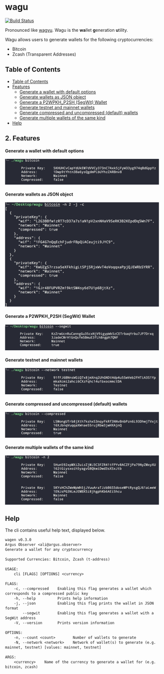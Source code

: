 # wagu
[![Build Status](https://travis-ci.com/ArgusObserver/wagu.svg?token=vLs9yE9nZjZuPeG7pEBi&branch=master)](https://travis-ci.com/ArgusObserver/wagu)

Pronounced like [wagyu](https://en.wikipedia.org/wiki/Wagyu). Wagu is the **wa**llet **g**eneration **u**tility.

Wagu allows users to generate wallets for the following cryptocurrencies:

- Bitcoin
- Zcash (Transparent Addresses)

## <a name='TableofContents'></a>Table of Contents

* [Table of Contents](#TableofContents)
* [Features](#Features)
	* [Generate a wallet with default options](#Generateawalletwithdefaultoptions)
	* [Generate wallets as JSON object](#GeneratewalletsasJSONobject)
	* [Generate a P2WPKH_P2SH (SegWit) Wallet](#GenerateaP2WPKHSegWitWallet)
	* [Generate testnet and mainnet wallets](#Generatetestnetandmainnetwallets)
	* [Generate compressed and uncompressed (default) wallets](#Generatecompressedanduncompresseddefaultwallets)
	* [Generate multiple wallets of the same kind](#Generatemultiplewalletsofthesamekind)
* [Help](#Help)

##  2. <a name='Features'></a>Features

#### <a name='Generateawalletwithdefaultoptions'></a>Generate a wallet with default options

![alt text](examples/simple.png "simple")

#### <a name='GeneratewalletsasJSONobject'></a>Generate wallets as JSON object

![alt text](examples/json.png "network")

#### <a name='GenerateaP2WPKHSegWitWallet'></a>Generate a P2WPKH_P2SH (SegWit) Wallet

![alt text](examples/segwit.png "segwit")

#### <a name='Generatetestnetandmainnetwallets'></a>Generate testnet and mainnet wallets

![alt text](examples/network.png "network")

#### <a name='Generatecompressedanduncompresseddefaultwallets'></a>Generate compressed and uncompressed (default) wallets 

![alt text](examples/compressed.png "compressed")

#### <a name='Generatemultiplewalletsofthesamekind'></a>Generate multiple wallets of the same kind

![alt text](examples/multiple.png "multiple")


## <a name='Help'></a>Help

The cli contains useful help text, displayed below.

```
wagen v0.3.0
Argus Observer <ali@argus.observer>
Generate a wallet for any cryptocurrency

Supported Currencies: Bitcoin, Zcash (t-address)

USAGE:
    cli [FLAGS] [OPTIONS] <currency>

FLAGS:
    -c, --compressed    Enabling this flag generates a wallet which corresponds to a compressed public key
    -h, --help          Prints help information
    -j, --json          Enabling this flag prints the wallet in JSON format
        --segwit        Enabling this flag generates a wallet with a SegWit address
    -V, --version       Prints version information

OPTIONS:
    -n, --count <count>        Number of wallets to generate
    -N, --network <network>    Network of wallet(s) to generate (e.g. mainnet, testnet) [values: mainnet, testnet]

ARGS:
    <currency>    Name of the currency to generate a wallet for (e.g. bitcoin, zcash)
```
